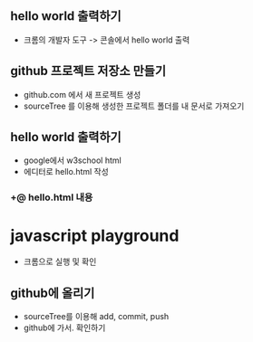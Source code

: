 ## hello world 출력하기 

- 크롬의 개발자 도구 -> 콘솔에서 hello world 출력 

## github 프로젝트 저장소 만들기

- github.com 에서 새 프로젝트 생성
- sourceTree 를 이용해 생성한 프로젝트 폴더를 내 문서로 가져오기


## hello world 출력하기

- google에서 w3school html 
- 에디터로 hello.html 작성

### +@ hello.html 내용

<!DOCTYPE html>
<html>
<body>
<h1>javascript playground</h1>
<script>
console.log("Hello world!");
</script>
</body>
</html>

- 크롬으로 실행 및 확인


## github에 올리기
- sourceTree를 이용해 add, commit, push 
- github에 가서. 확인하기
